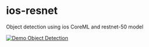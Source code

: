 # ios-resnet

Object detection using ios CoreML and restnet-50 model

[![Demo Object Detection](https://evergreenllc2020.github.io/img/od.gif)](https://youtu.be/5maoJWK7RaU)

